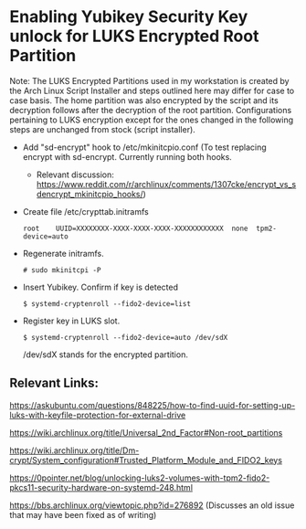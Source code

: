# Enabling Yubikey Security Key unlock for LUKS Encrypted Root Partition

Note: The LUKS Encrypted Partitions used in my workstation is created by the Arch Linux Script Installer and steps outlined here may differ for case to case basis. The home partition was also encrypted by the script and its decryption follows after the decryption of the root partition. Configurations pertaining to LUKS encryption except for the ones changed in the following steps are unchanged from stock (script installer). 

- Add "sd-encrypt" hook to /etc/mkinitcpio.conf (To test replacing encrypt with sd-encrypt. Currently running both hooks. 

	- Relevant discussion: https://www.reddit.com/r/archlinux/comments/1307cke/encrypt_vs_sdencrypt_mkinitcpio_hooks/)
- Create file /etc/crypttab.initramfs
	```
	root	UUID=XXXXXXXX-XXXX-XXXX-XXXX-XXXXXXXXXXXX  none  tpm2-device=auto
	``````
- Regenerate initramfs. 
	```
	# sudo mkinitcpi -P
	```
- Insert Yubikey. Confirm if key is detected 
	```
	$ systemd-cryptenroll --fido2-device=list
	```
- Register key in LUKS slot. 
	```
	$ systemd-cryptenroll --fido2-device=auto /dev/sdX
	```
	/dev/sdX stands for the encrypted partition.

## Relevant Links:
https://askubuntu.com/questions/848225/how-to-find-uuid-for-setting-up-luks-with-keyfile-protection-for-external-drive

https://wiki.archlinux.org/title/Universal_2nd_Factor#Non-root_partitions

https://wiki.archlinux.org/title/Dm-crypt/System_configuration#Trusted_Platform_Module_and_FIDO2_keys

https://0pointer.net/blog/unlocking-luks2-volumes-with-tpm2-fido2-pkcs11-security-hardware-on-systemd-248.html

https://bbs.archlinux.org/viewtopic.php?id=276892 (Discusses an old issue that may have been fixed as of writing)

